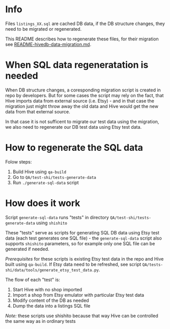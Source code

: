 # Info
Files `listings_XX.sql` are cached DB data, if the DB structure changes, they need to be migrated or regenerated.

This README describes how to regenerate these files, for their migration see [README-hivedb-data-migration.md](README-hivedb-data-migration.md).


# When SQL data regeneratation is needed
When DB structure changes, a coresponding migration script is created in repo by developers. But for some cases the script may rely on the fact, that Hive imports data from external source (i.e. Etsy) - and in that case the migration just might throw away the old data and Hive would get the new data from that external source.

In that case it is not sufficent to migrate our test data using the migration, we also need to regenerate our DB test data using Etsy test data.

# How to regenerate the SQL data

Folow steps:

1. Build Hive using `qa-build`
2. Go to `QA/test-shi/tests-generate-data`
3. Run `./generate-sql-data` script

# How does it work

Script `generate-sql-data` runs "tests" in directory `QA/test-shi/tests-generate-data` using `shishito`

These "tests" serve as scripts for generating SQL DB data using Etsy test data (each test generates one SQL file) - the `generate-sql-data` script also supports `shishito` parameters, so for example only one SQL file can be generated if needed.

*Prerequisites* for these scripts is existing Etsy test data in the repo and Hive built using `qa-build`.
If Etsy data need to be refreshed, see script `QA/tests-shi/data/tools/generate_etsy_test_data.py`.

The flow of each "test" is:

  1. Start Hive with no shop imported
  2. Import a shop from Etsy emulator with particular Etsy test data
  3. Modify content of the DB as needed
  4. Dump the data into a listings SQL file

*Note:* these scripts use shishito because that way Hive can be controlled the same way as in ordinary tests
